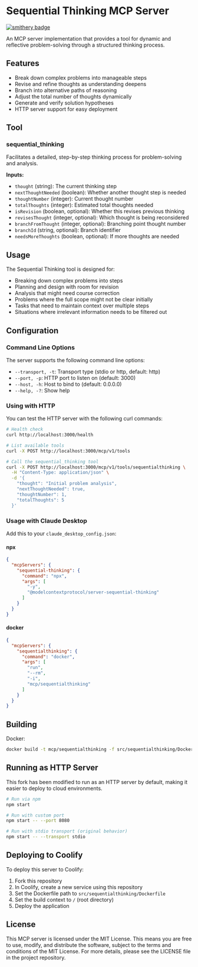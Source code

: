 # Sequential Thinking MCP Server
[![smithery badge](https://smithery.ai/badge/@smithery-ai/server-sequential-thinking)](https://smithery.ai/server/@smithery-ai/server-sequential-thinking)

An MCP server implementation that provides a tool for dynamic and reflective problem-solving through a structured thinking process.

## Features

- Break down complex problems into manageable steps
- Revise and refine thoughts as understanding deepens
- Branch into alternative paths of reasoning
- Adjust the total number of thoughts dynamically
- Generate and verify solution hypotheses
- HTTP server support for easy deployment

## Tool

### sequential_thinking

Facilitates a detailed, step-by-step thinking process for problem-solving and analysis.

**Inputs:**
- `thought` (string): The current thinking step
- `nextThoughtNeeded` (boolean): Whether another thought step is needed
- `thoughtNumber` (integer): Current thought number
- `totalThoughts` (integer): Estimated total thoughts needed
- `isRevision` (boolean, optional): Whether this revises previous thinking
- `revisesThought` (integer, optional): Which thought is being reconsidered
- `branchFromThought` (integer, optional): Branching point thought number
- `branchId` (string, optional): Branch identifier
- `needsMoreThoughts` (boolean, optional): If more thoughts are needed

## Usage

The Sequential Thinking tool is designed for:
- Breaking down complex problems into steps
- Planning and design with room for revision
- Analysis that might need course correction
- Problems where the full scope might not be clear initially
- Tasks that need to maintain context over multiple steps
- Situations where irrelevant information needs to be filtered out

## Configuration

### Command Line Options

The server supports the following command line options:

- `--transport, -t`: Transport type (stdio or http, default: http)
- `--port, -p`: HTTP port to listen on (default: 3000)
- `--host, -h`: Host to bind to (default: 0.0.0.0)
- `--help, -?`: Show help

### Using with HTTP

You can test the HTTP server with the following curl commands:

```bash
# Health check
curl http://localhost:3000/health

# List available tools
curl -X POST http://localhost:3000/mcp/v1/tools

# Call the sequential_thinking tool
curl -X POST http://localhost:3000/mcp/v1/tools/sequentialthinking \
  -H "Content-Type: application/json" \
  -d '{
    "thought": "Initial problem analysis",
    "nextThoughtNeeded": true,
    "thoughtNumber": 1,
    "totalThoughts": 5
  }'
```

### Usage with Claude Desktop

Add this to your `claude_desktop_config.json`:

#### npx

```json
{
  "mcpServers": {
    "sequential-thinking": {
      "command": "npx",
      "args": [
        "-y",
        "@modelcontextprotocol/server-sequential-thinking"
      ]
    }
  }
}
```

#### docker

```json
{
  "mcpServers": {
    "sequentialthinking": {
      "command": "docker",
      "args": [
        "run",
        "--rm",
        "-i",
        "mcp/sequentialthinking"
      ]
    }
  }
}
```

## Building

Docker:

```bash
docker build -t mcp/sequentialthinking -f src/sequentialthinking/Dockerfile .
```

## Running as HTTP Server

This fork has been modified to run as an HTTP server by default, making it easier to deploy to cloud environments.

```bash
# Run via npm
npm start

# Run with custom port
npm start -- --port 8080

# Run with stdio transport (original behavior)
npm start -- --transport stdio
```

## Deploying to Coolify

To deploy this server to Coolify:

1. Fork this repository
2. In Coolify, create a new service using this repository
3. Set the Dockerfile path to `src/sequentialthinking/Dockerfile`
4. Set the build context to `/` (root directory)
5. Deploy the application

## License

This MCP server is licensed under the MIT License. This means you are free to use, modify, and distribute the software, subject to the terms and conditions of the MIT License. For more details, please see the LICENSE file in the project repository.
